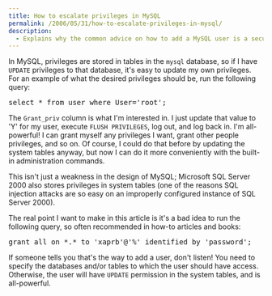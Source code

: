 ```yaml
---
title: How to escalate privileges in MySQL
permalink: /2006/05/31/how-to-escalate-privileges-in-mysql/
description:
  - Explains why the common advice on how to add a MySQL user is a security problem.
---
```

In MySQL, privileges are stored in tables in the `mysql` database, so if I have `UPDATE` privileges to that database, it's easy to update my own privileges. For an example of what the desired privileges should be, run the following query:

<pre>select * from user where User='root';</pre>

The `Grant_priv` column is what I'm interested in. I just update that value to 'Y' for my user, execute `FLUSH PRIVILEGES`, log out, and log back in. I'm all-powerful! I can grant myself any privileges I want, grant other people privileges, and so on. Of course, I could do that before by updating the system tables anyway, but now I can do it more conveniently with the built-in administration commands.

This isn't just a weakness in the design of MySQL; Microsoft SQL Server 2000 also stores privileges in system tables (one of the reasons SQL injection attacks are so easy on an improperly configured instance of SQL Server 2000). 

The real point I want to make in this article is it's a bad idea to run the following query, so often recommended in how-to articles and books:

<pre>grant all on *.* to 'xaprb'@'%' identified by 'password';</pre>

If someone tells you that's the way to add a user, don't listen! You need to specify the databases and/or tables to which the user should have access. Otherwise, the user will have `UPDATE` permission in the system tables, and is all-powerful.
